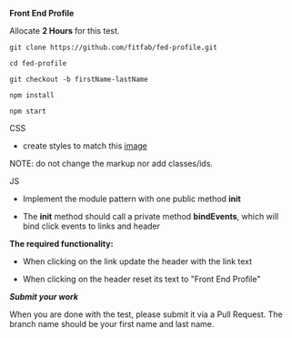 **Front End Profile**

Allocate **2 Hours** for this test.

```
git clone https://github.com/fitfab/fed-profile.git

cd fed-profile

git checkout -b firstName-lastName

npm install

npm start

```

CSS

* create styles to match this [image](https://github.com/fitfab/fed-profile/blob/master/public/images/desired_look.png)

NOTE: do not change the markup nor add classes/ids.

JS

* Implement the module pattern with one public method **init**

* The **init** method should call a private method **bindEvents**, which will bind click events to links and header

**The required functionality:**

* When clicking on the link update the header with the link text

* When clicking on the header reset its text to "Front End Profile"


***Submit your work***

When you are done with the test, please submit it via a Pull Request. The branch name should be your first name and last name.
